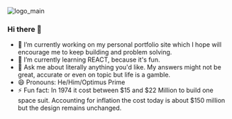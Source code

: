 ![logo_main](https://user-images.githubusercontent.com/73255868/180647067-1fed5825-5aff-46eb-8ffe-cb1137bd9db2.png)

### Hi there 👋
- 🔭 I’m currently working on my personal portfolio site which I hope will encourage me to keep building and problem solving. 
- 🌱 I’m currently learning REACT, because it's fun.
- 💬 Ask me about literally anything you'd like. My answers might not be great, accurate or even on topic but life is a gamble. 
- 😄 Pronouns: He/Him/Optimus Prime
- ⚡ Fun fact: In 1974 it cost between $15 and $22 Million to build one space suit. Accounting for inflation the cost today is about $150 million but the design remains unchanged. 
